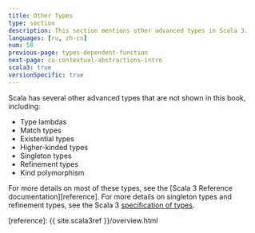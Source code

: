 ```yaml
---
title: Other Types
type: section
description: This section mentions other advanced types in Scala 3.
languages: [ru, zh-cn]
num: 58
previous-page: types-dependent-function
next-page: ca-contextual-abstractions-intro
scala3: true
versionSpecific: true
---
```



Scala has several other advanced types that are not shown in this book, including:

- Type lambdas
- Match types
- Existential types
- Higher-kinded types
- Singleton types
- Refinement types
- Kind polymorphism

For more details on most of these types, see the [Scala 3 Reference documentation][reference].
For more details on singleton types and refinement types, see the Scala 3 [specification of types](https://scala-lang.org/files/archive/spec/3.4/03-types.html).




[reference]: {{ site.scala3ref }}/overview.html
